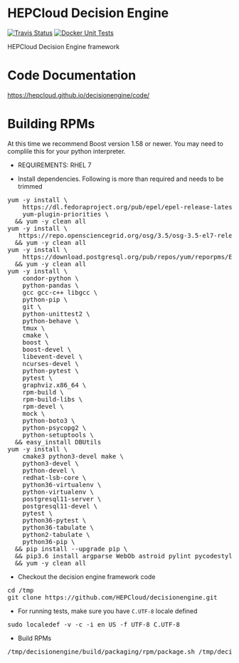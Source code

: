 # HEPCloud Decision Engine
[![Travis Status](https://travis-ci.com/HEPCloud/decisionengine.svg?branch=master)](https://travis-ci.com/HEPCloud/decisionengine) [![Docker Unit Tests](https://github.com/HEPCloud/decisionengine/workflows/.github/workflows/unit-test.yaml/badge.svg)](https://github.com/HEPCloud/decisionengine/actions?query=workflow%3A.github%2Fworkflows%2Funit-test.yaml)

HEPCloud Decision Engine framework

# Code Documentation

https://hepcloud.github.io/decisionengine/code/

# Building RPMs

At this time we recommend Boost version 1.58 or newer.  You may need to complile this for your python interpreter.

* REQUIREMENTS: RHEL 7

* Install dependencies. Following is more than required and needs to be trimmed

<pre>
yum -y install \
    https://dl.fedoraproject.org/pub/epel/epel-release-latest-7.noarch.rpm \
    yum-plugin-priorities \
  && yum -y clean all
yum -y install \
   https://repo.opensciencegrid.org/osg/3.5/osg-3.5-el7-release-latest.rpm \
  && yum -y clean all
yum -y install \
    https://download.postgresql.org/pub/repos/yum/reporpms/EL-7-x86_64/pgdg-redhat-repo-latest.noarch.rpm \
  && yum -y clean all
yum -y install \
    condor-python \
    python-pandas \
    gcc gcc-c++ libgcc \
    python-pip \
    git \
    python-unittest2 \
    python-behave \
    tmux \
    cmake \
    boost \
    boost-devel \
    libevent-devel \
    ncurses-devel \
    python-pytest \
    pytest \
    graphviz.x86_64 \
    rpm-build \
    rpm-build-libs \
    rpm-devel \
    mock \
    python-boto3 \
    python-psycopg2 \
    python-setuptools \
  && easy_install DBUtils
yum -y install \
    cmake3 python3-devel make \
    python3-devel \
    python-devel \
    redhat-lsb-core \
    python36-virtualenv \
    python-virtualenv \
    postgresql11-server \
    postgresql11-devel \
    pytest \
    python36-pytest \
    python36-tabulate \
    python2-tabulate \
    python36-pip \
  && pip install --upgrade pip \
  && pip3.6 install argparse WebOb astroid pylint pycodestyle unittest2 coverage sphinx DBUtils pytest mock jsonnet \
  && yum -y clean all
</pre>

* Checkout the decision engine framework code
<pre>
cd /tmp
git clone https://github.com/HEPCloud/decisionengine.git
</pre>

* For running tests, make sure you have `C.UTF-8` locale defined
<pre>
sudo localedef -v -c -i en_US -f UTF-8 C.UTF-8
</pre>

* Build RPMs
<pre>/tmp/decisionengine/build/packaging/rpm/package.sh /tmp/decisionengine</pre>
